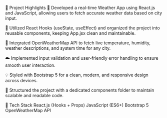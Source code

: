 🚀 Project Highlights
📌 Developed a real-time Weather App using React.js and JavaScript, allowing users to fetch accurate weather data based on city input.

🎯 Utilized React Hooks (useState, useEffect) and organized the project into reusable components, keeping App.jsx clean and maintainable.

🔄 Integrated OpenWeatherMap API to fetch live temperature, humidity, weather descriptions, and system time for any city.

☁️ Implemented input validation and user-friendly error handling to ensure smooth user interaction.

💡 Styled with Bootstrap 5 for a clean, modern, and responsive design across devices.

🧩 Structured the project with a dedicated components folder to maintain scalable and readable code.

🧪 Tech Stack
React.js (Hooks + Props)
JavaScript (ES6+)
Bootstrap 5
OpenWeatherMap API
